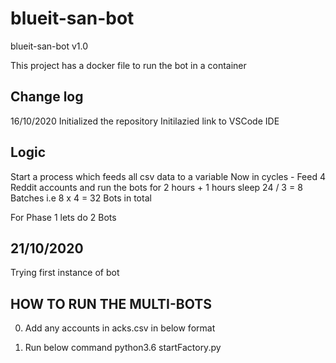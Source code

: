 # blueit-san-bot
blueit-san-bot v1.0

This project has a docker file to run the bot in a container

Change log
-----------------------
16/10/2020
Initialized the repository
Initilazied link to VSCode IDE



Logic
------------------------
Start a process which feeds all csv data to a variable 
Now in cycles - Feed 4 Reddit accounts and run the bots for 2 hours + 1 hours sleep
24 / 3 = 8 Batches i.e 8 x 4 = 32 Bots in total

For Phase 1 lets do 2 Bots

21/10/2020
-------------------------
Trying first instance of bot


HOW TO RUN THE MULTI-BOTS
--------------------------
0. Add any accounts in acks.csv in below format

1. Run below command
python3.6 startFactory.py
